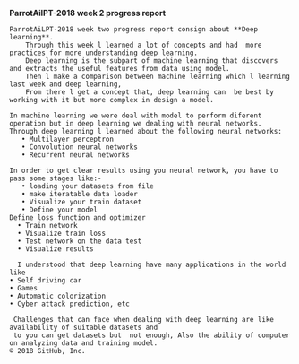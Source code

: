**ParrotAilPT-2018 week 2 progress report**


    ParrotAiLPT-2018 week two progress report consign about **Deep learning**. 
        Through this week l learned a lot of concepts and had  more  practices for more understanding deep learning.
        Deep learning is the subpart of machine learning that discovers and extracts the useful features from data using model.
        Then l make a comparison between machine learning which l learning last week and deep learning,
        From there l get a concept that, deep learning can  be best by working with it but more complex in design a model.

    In machine learning we were deal with model to perform diferent operation but in deep learning we dealing with neural networks. Through deep learning l learned about the following neural networks:
       • Multilayer perceptron 
       • Convolution neural networks 
       • Recurrent neural networks

    In order to get clear results using you neural network, you have to pass some stages like:- 
       • loading your datasets from file 
       • make iteratable data loader 
       • Visualize your train dataset 
       • Define your model 
    Define loss function and optimizer 
      • Train network 
      • Visualize train loss 
      • Test network on the data test 
      • Visualize results

      I understood that deep learning have many applications in the world like 
    • Self driving car
    • Games 
    • Automatic colorization
    • Cyber attack prediction, etc

     Challenges that can face when dealing with deep learning are like availability of suitable datasets and
     to you can get datasets but  not enough, Also the ability of computer on analyzing data and training model.
    © 2018 GitHub, Inc.

